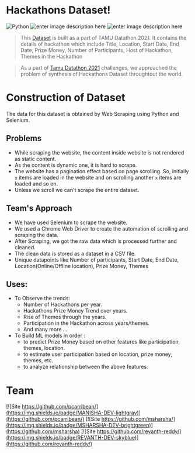 # Hackathons Dataset!

   ![Python](https://img.shields.io/badge/Python-FFD43B?style=for-the-badge&logo=python&logoColor=darkgreen) ![enter image description here](https://img.shields.io/badge/Selenium-43B02A?style=for-the-badge&logo=Selenium&logoColor=white) ![enter image description here](https://img.shields.io/badge/Colab-F9AB00?style=for-the-badge&logo=googlecolab&color=525252)

> This [Dataset](https://github.com/revanth-reddy/tamudatathon/blob/master/hackathons_data.csv) is built as a part of TAMU Datathon 2021. It contains the
> details of hackathon which include Title, Location, Start Date, End
> Date, Prize Money, Number of Participants, Host of Hackathon, Themes
> in the Hackathon

> As a part of [Tamu Datathon 2021](https://tamudatathon.com/) challenges, we approached the problem of  synthesis of Hackathons Dataset throughtout the world.

# Construction of Dataset

The data for this dataset is obtained by Web Scraping using Python and Selenium.

## Problems

 - While scraping the website, the content inside website is not rendered as static content. 
 - As the content is dynamic one, it is hard to scrape.
 - The website has a pagination effect based on page scrolling. So, initially `x` items are loaded in the website and on scrolling another `x` items are loaded and so on.
 - Unless we scroll we can't scrape the entire dataset.
## Team's Approach

- We have used Selenium to scrape the website.
- We used a Chrome Web Driver to create the automation of scrolling and scraping the data.
- After Scraping, we got the raw data which is processed further and cleaned.
- The clean data is stored as a dataset in a CSV file.
- Unique datapoints like Number of participants, Start Date, End Date, Location(Online/Offline location), Prize Money, Themes

## Uses:

- To Observe the trends:
	- Number of Hackathons per year.
	- Hackathons Prize Money Trend over years.
	- Rise of Themes through the years.
	- Participation in the Hackathon across years/themes.
	-  And many more ...
- To Build ML models in order :
	-  to predict Prize Money based on other features like participation, themes, location.
	- to estimate user participation based on location, prize money, themes, etc.
	- to analyze relationship between the above features.




# Team
[![Site https://github.com/pcarribean/](https://img.shields.io/badge/MANISHA-DEV-lightgray)](https://github.com/pcarribean/) [![Site https://github.com/msharsha/](https://img.shields.io/badge/MSHARSHA-DEV-brightgreen)](https://github.com/msharsha) [![Site https://github.com/revanth-reddy/](https://img.shields.io/badge/REVANTH-DEV-skyblue)](https://github.com/revanth-reddy/)